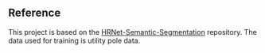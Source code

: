 ## Reference

This project is based on the [HRNet-Semantic-Segmentation](https://github.com/HRNet/HRNet-Semantic-Segmentation) repository.
The data used for training is utility pole data.
